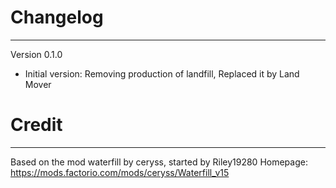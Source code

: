 # Changelog
-------------------------------------------------------------------------------
Version 0.1.0
* Initial version: Removing production of landfill, Replaced it by Land Mover

# Credit
-------------------------------------------------------------------------------
Based on the mod waterfill by ceryss, started by Riley19280
Homepage: https://mods.factorio.com/mods/ceryss/Waterfill_v15
